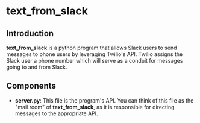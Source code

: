 # text_from_slack

## Introduction
**text_from_slack** is a python program that allows Slack users to send messages to phone users by leveraging Twilio's API. Twilio assigns the Slack user a phone number which will serve as a conduit for messages going to and from Slack. 

## Components
- **server.py**: This file is the program's API. You can think of this file as the "mail room" of **text_from_slack**, as it is responsible for directing messages to the appropriate API.
